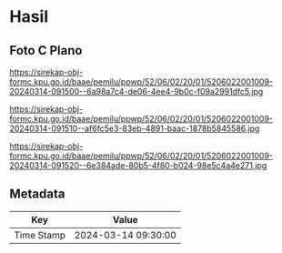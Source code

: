 # Hasil

## Foto C Plano

https://sirekap-obj-formc.kpu.go.id/baae/pemilu/ppwp/52/06/02/20/01/5206022001009-20240314-091500--6a98a7c4-de06-4ee4-9b0c-f09a2991dfc5.jpg

https://sirekap-obj-formc.kpu.go.id/baae/pemilu/ppwp/52/06/02/20/01/5206022001009-20240314-091510--af6fc5e3-83eb-4891-baac-1878b5845586.jpg

https://sirekap-obj-formc.kpu.go.id/baae/pemilu/ppwp/52/06/02/20/01/5206022001009-20240314-091520--6e384ade-80b5-4f80-b024-98e5c4a4e271.jpg


## Metadata

| Key        | Value               |
| ---------- | ------------------- |
| Time Stamp | 2024-03-14 09:30:00 |



